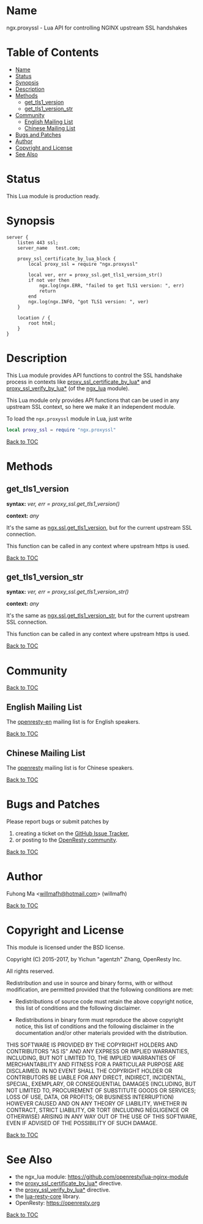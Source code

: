 Name
====

ngx.proxyssl - Lua API for controlling NGINX upstream SSL handshakes

Table of Contents
=================

* [Name](#name)
* [Status](#status)
* [Synopsis](#synopsis)
* [Description](#description)
* [Methods](#methods)
    * [get_tls1_version](#get_tls1_version)
    * [get_tls1_version_str](#get_tls1_version_str)
* [Community](#community)
    * [English Mailing List](#english-mailing-list)
    * [Chinese Mailing List](#chinese-mailing-list)
* [Bugs and Patches](#bugs-and-patches)
* [Author](#author)
* [Copyright and License](#copyright-and-license)
* [See Also](#see-also)

Status
======

This Lua module is production ready.

Synopsis
========

```nginx
server {
    listen 443 ssl;
    server_name   test.com;

    proxy_ssl_certificate_by_lua_block {
        local proxy_ssl = require "ngx.proxyssl"

        local ver, err = proxy_ssl.get_tls1_version_str()
        if not ver then
            ngx.log(ngx.ERR, "failed to get TLS1 version: ", err)
            return
        end
        ngx.log(ngx.INFO, "got TLS1 version: ", ver)
    }

    location / {
        root html;
    }
}
```

Description
===========

This Lua module provides API functions to control the SSL handshake process in contexts like [proxy_ssl_certificate_by_lua*](https://github.com/openresty/lua-nginx-module/#proxy_ssl_certificate_by_lua_block) and [proxy_ssl_verify_by_lua*](https://github.com/openresty/lua-nginx-module/#proxy_ssl_verify_by_lua_block) (of the [ngx_lua](https://github.com/openresty/lua-nginx-module#readme) module).

This Lua module only provides API functions that can be used in any upstream SSL context, so here we make it an independent module.

To load the `ngx.proxyssl` module in Lua, just write

```lua
local proxy_ssl = require "ngx.proxyssl"
```

[Back to TOC](#table-of-contents)

Methods
=======

get_tls1_version
----------------
**syntax:** *ver, err = proxy_ssl.get_tls1_version()*

**context:** *any*

It's the same as [ngx.ssl.get_tls1_version](https://github.com/openresty/lua-resty-core/blob/master/lib/ngx/ssl.md#get_tls1_version), but for the current upstream SSL connection.

This function can be called in any context where upstream https is used.

[Back to TOC](#table-of-contents)

get_tls1_version_str
--------------------
**syntax:** *ver, err = proxy_ssl.get_tls1_version_str()*

**context:** *any*

It's the same as [ngx.ssl.get_tls1_version_str](https://github.com/openresty/lua-resty-core/blob/master/lib/ngx/ssl.md#get_tls1_version_str), but for the current upstream SSL connection.

This function can be called in any context where upstream https is used.

[Back to TOC](#table-of-contents)

Community
=========

[Back to TOC](#table-of-contents)

English Mailing List
--------------------

The [openresty-en](https://groups.google.com/group/openresty-en) mailing list is for English speakers.

[Back to TOC](#table-of-contents)

Chinese Mailing List
--------------------

The [openresty](https://groups.google.com/group/openresty) mailing list is for Chinese speakers.

[Back to TOC](#table-of-contents)

Bugs and Patches
================

Please report bugs or submit patches by

1. creating a ticket on the [GitHub Issue Tracker](https://github.com/openresty/lua-resty-core/issues),
2. or posting to the [OpenResty community](#community).

[Back to TOC](#table-of-contents)

Author
======

Fuhong Ma &lt;willmafh@hotmail.com&gt; (willmafh)

[Back to TOC](#table-of-contents)

Copyright and License
=====================

This module is licensed under the BSD license.

Copyright (C) 2015-2017, by Yichun "agentzh" Zhang, OpenResty Inc.

All rights reserved.

Redistribution and use in source and binary forms, with or without modification, are permitted provided that the following conditions are met:

* Redistributions of source code must retain the above copyright notice, this list of conditions and the following disclaimer.

* Redistributions in binary form must reproduce the above copyright notice, this list of conditions and the following disclaimer in the documentation and/or other materials provided with the distribution.

THIS SOFTWARE IS PROVIDED BY THE COPYRIGHT HOLDERS AND CONTRIBUTORS "AS IS" AND ANY EXPRESS OR IMPLIED WARRANTIES, INCLUDING, BUT NOT LIMITED TO, THE IMPLIED WARRANTIES OF MERCHANTABILITY AND FITNESS FOR A PARTICULAR PURPOSE ARE DISCLAIMED. IN NO EVENT SHALL THE COPYRIGHT HOLDER OR CONTRIBUTORS BE LIABLE FOR ANY DIRECT, INDIRECT, INCIDENTAL, SPECIAL, EXEMPLARY, OR CONSEQUENTIAL DAMAGES (INCLUDING, BUT NOT LIMITED TO, PROCUREMENT OF SUBSTITUTE GOODS OR SERVICES; LOSS OF USE, DATA, OR PROFITS; OR BUSINESS INTERRUPTION) HOWEVER CAUSED AND ON ANY THEORY OF LIABILITY, WHETHER IN CONTRACT, STRICT LIABILITY, OR TORT (INCLUDING NEGLIGENCE OR OTHERWISE) ARISING IN ANY WAY OUT OF THE USE OF THIS SOFTWARE, EVEN IF ADVISED OF THE POSSIBILITY OF SUCH DAMAGE.

[Back to TOC](#table-of-contents)

See Also
========
* the ngx_lua module: https://github.com/openresty/lua-nginx-module
* the [proxy_ssl_certificate_by_lua*](https://github.com/openresty/lua-nginx-module/#proxy_ssl_certificate_by_lua_block) directive.
* the [proxy_ssl_verify_by_lua*](https://github.com/openresty/lua-nginx-module/#proxy_ssl_verify_by_lua_block) directive.
* the [lua-resty-core](https://github.com/openresty/lua-resty-core) library.
* OpenResty: https://openresty.org

[Back to TOC](#table-of-contents)
